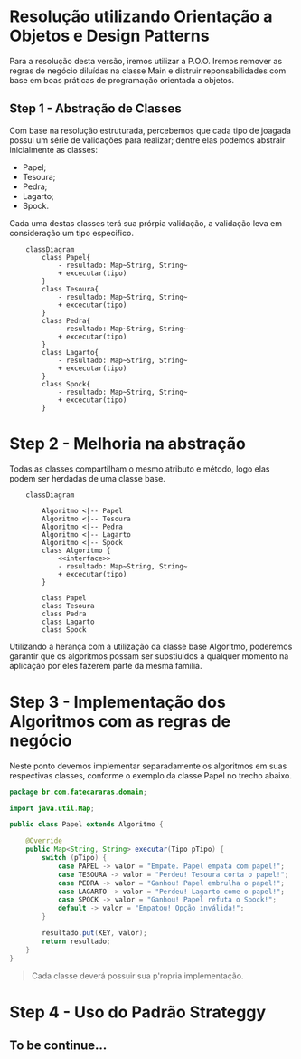 # Resolução utilizando Orientação a Objetos e Design Patterns

Para a resolução desta versão, iremos utilizar a P.O.O. Iremos remover as regras de negócio diluídas na classe Main e distruir reponsabilidades com base em boas práticas de programação orientada a objetos.

## Step 1 - Abstração de Classes

Com base na resolução estruturada, percebemos que cada tipo de joagada possui um série de validações para realizar; dentre elas podemos abstrair inicialmente as classes:
* Papel;
* Tesoura;
* Pedra;
* Lagarto;
* Spock.

Cada uma destas classes terá sua prórpia validação, a validação leva em consideração um tipo especifico.

```mermaid
    classDiagram
        class Papel{
            - resultado: Map~String, String~
            + excecutar(tipo)
        }
        class Tesoura{
            - resultado: Map~String, String~
            + excecutar(tipo)
        }
        class Pedra{
            - resultado: Map~String, String~
            + excecutar(tipo)
        }
        class Lagarto{
            - resultado: Map~String, String~
            + excecutar(tipo)
        }
        class Spock{
            - resultado: Map~String, String~
            + excecutar(tipo)
        }
```

# Step 2 - Melhoria na abstração

Todas as classes compartilham o mesmo atributo e método, logo elas podem ser herdadas de uma classe base.

```mermaid
    classDiagram
    
        Algoritmo <|-- Papel
        Algoritmo <|-- Tesoura
        Algoritmo <|-- Pedra
        Algoritmo <|-- Lagarto
        Algoritmo <|-- Spock
        class Algoritmo {
            <<interface>>
            - resultado: Map~String, String~
            + excecutar(tipo)
        }
        
        class Papel
        class Tesoura
        class Pedra
        class Lagarto
        class Spock
```

Utilizando a herança com a utilização da classe base Algoritmo, poderemos garantir que os algoritmos possam ser substiuidos a qualquer momento na aplicação por eles fazerem parte da mesma família.

# Step 3 - Implementação dos Algoritmos com as regras de negócio

Neste ponto devemos implementar separadamente os algoritmos em suas respectivas classes, conforme o exemplo da classe Papel no trecho abaixo.

```java
package br.com.fatecararas.domain;

import java.util.Map;

public class Papel extends Algoritmo {

    @Override
    public Map<String, String> executar(Tipo pTipo) {
        switch (pTipo) {
            case PAPEL -> valor = "Empate. Papel empata com papel!";
            case TESOURA -> valor = "Perdeu! Tesoura corta o papel!";
            case PEDRA -> valor = "Ganhou! Papel embrulha o papel!";
            case LAGARTO -> valor = "Perdeu! Lagarto come o papel!";
            case SPOCK -> valor = "Ganhou! Papel refuta o Spock!";
            default -> valor = "Empatou! Opção inválida!";
        }

        resultado.put(KEY, valor);
        return resultado;
    }
}
```

> Cada classe deverá possuir sua p'ropria implementação.

# Step 4 - Uso do Padrão Strateggy

## To be continue...

